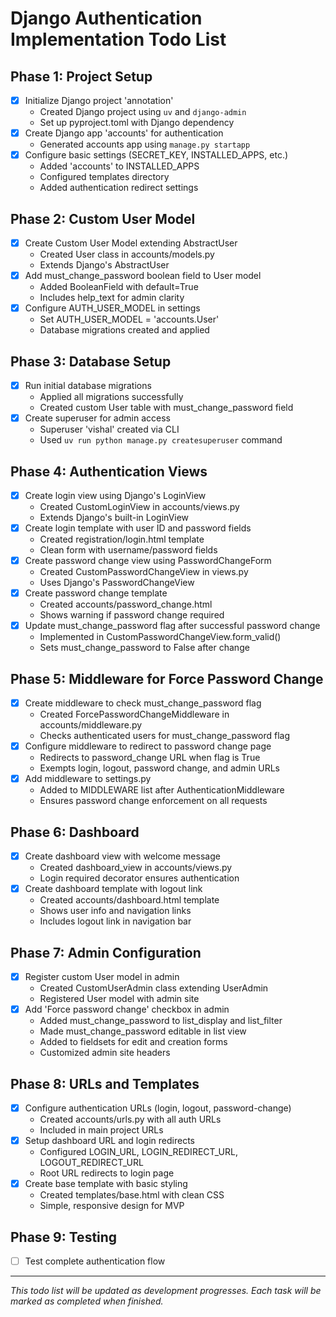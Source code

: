 # Django Authentication Implementation Todo List

## Phase 1: Project Setup
- [x] Initialize Django project 'annotation'
  - Created Django project using `uv` and `django-admin`
  - Set up pyproject.toml with Django dependency
- [x] Create Django app 'accounts' for authentication  
  - Generated accounts app using `manage.py startapp`
- [x] Configure basic settings (SECRET_KEY, INSTALLED_APPS, etc.)
  - Added 'accounts' to INSTALLED_APPS
  - Configured templates directory  
  - Added authentication redirect settings

## Phase 2: Custom User Model
- [x] Create Custom User Model extending AbstractUser
  - Created User class in accounts/models.py
  - Extends Django's AbstractUser
- [x] Add must_change_password boolean field to User model
  - Added BooleanField with default=True
  - Includes help_text for admin clarity
- [x] Configure AUTH_USER_MODEL in settings
  - Set AUTH_USER_MODEL = 'accounts.User'
  - Database migrations created and applied

## Phase 3: Database Setup
- [x] Run initial database migrations
  - Applied all migrations successfully
  - Created custom User table with must_change_password field
- [x] Create superuser for admin access
  - Superuser 'vishal' created via CLI
  - Used `uv run python manage.py createsuperuser` command

## Phase 4: Authentication Views
- [x] Create login view using Django's LoginView
  - Created CustomLoginView in accounts/views.py
  - Extends Django's built-in LoginView
- [x] Create login template with user ID and password fields
  - Created registration/login.html template
  - Clean form with username/password fields
- [x] Create password change view using PasswordChangeForm
  - Created CustomPasswordChangeView in views.py
  - Uses Django's PasswordChangeView
- [x] Create password change template
  - Created accounts/password_change.html
  - Shows warning if password change required
- [x] Update must_change_password flag after successful password change
  - Implemented in CustomPasswordChangeView.form_valid()
  - Sets must_change_password to False after change

## Phase 5: Middleware for Force Password Change
- [x] Create middleware to check must_change_password flag
  - Created ForcePasswordChangeMiddleware in accounts/middleware.py
  - Checks authenticated users for must_change_password flag
- [x] Configure middleware to redirect to password change page
  - Redirects to password_change URL when flag is True
  - Exempts login, logout, password change, and admin URLs
- [x] Add middleware to settings.py
  - Added to MIDDLEWARE list after AuthenticationMiddleware
  - Ensures password change enforcement on all requests

## Phase 6: Dashboard
- [x] Create dashboard view with welcome message
  - Created dashboard_view in accounts/views.py
  - Login required decorator ensures authentication
- [x] Create dashboard template with logout link
  - Created accounts/dashboard.html template
  - Shows user info and navigation links
  - Includes logout link in navigation bar

## Phase 7: Admin Configuration
- [x] Register custom User model in admin
  - Created CustomUserAdmin class extending UserAdmin
  - Registered User model with admin site
- [x] Add 'Force password change' checkbox in admin
  - Added must_change_password to list_display and list_filter
  - Made must_change_password editable in list view
  - Added to fieldsets for edit and creation forms
  - Customized admin site headers

## Phase 8: URLs and Templates
- [x] Configure authentication URLs (login, logout, password-change)
  - Created accounts/urls.py with all auth URLs
  - Included in main project URLs
- [x] Setup dashboard URL and login redirects
  - Configured LOGIN_URL, LOGIN_REDIRECT_URL, LOGOUT_REDIRECT_URL
  - Root URL redirects to login page
- [x] Create base template with basic styling
  - Created templates/base.html with clean CSS
  - Simple, responsive design for MVP

## Phase 9: Testing
- [ ] Test complete authentication flow

---
*This todo list will be updated as development progresses. Each task will be marked as completed when finished.*